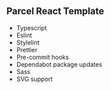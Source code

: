 ## Parcel React Template

- Typescript
- Eslint
- Stylelint
- Prettier
- Pre-commit hooks
- Dependabot package updates
- Sass
- SVG support
